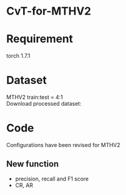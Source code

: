 # CvT-for-MTHV2

# Requirement
  torch 1.7.1

# Dataset
  MTHV2 train:test = 4:1  
  Download processed dataset:
  
# Code
  Configurations have been revised for MTHV2
  
## New function
* precision, recall and F1 score
* CR, AR
